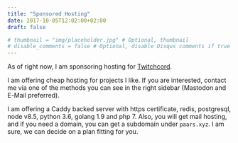 ```yaml
---
title: "Sponsored Hosting"
date: 2017-10-05T12:02:00+02:00
draft: false

# thumbnail = "img/placeholder.jpg" # Optional, thumbnail
# disable_comments = false # Optional, disable Disqus comments if true
---
```


As of right now, I am sponsoring hosting for [Twitchcord](https://www.twitchcord.com).

I am offering cheap hosting for projects I like. If you are interested, contact me via one of the methods you can see in the right sidebar (Mastodon and E-Mail preferred).

I am offering a Caddy backed server with https certificate, redis, postgresql, node v8.5, python 3.6, golang 1.9 and php 7. Also, you will get mail hosting, and if you need a domain, you can get a subdomain under `paars.xyz`. I am sure, we can decide on a plan fitting for you.
